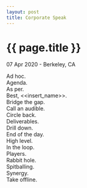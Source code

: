 ```yaml
---
layout: post
title: Corporate Speak
---
```


{{ page.title }}
================

<p class="meta">07 Apr 2020 - Berkeley, CA</p>

Ad hoc.  
Agenda.  
As per.  
Best, <<insert_name>>.  
Bridge the gap.  
Call an audible.  
Circle back.  
Deliverables.  
Drill down.  
End of the day.  
High level.  
In the loop.  
Players.  
Rabbit hole.  
Spitballing.  
Synergy.  
Take offline.  